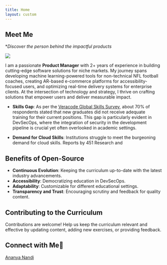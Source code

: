 ```yaml
---
title: Home
layout: custom
---
```


## Meet Me

**Discover the person behind the impactful products*

<div>
    <img src="/engineered_by_ananya/assets/images/Cropped_Photo.jpg">
</div>

I am a passionate **Product Manager** with 2+ years of experience in building cutting-edge software solutions for niche markets. My journey spans developing machine learning-powered tools for non-technical NFL football coaches, creating AR-based e-commerce platforms for accessibility-focused users, and optimizing real-time delivery systems for enterprise clients. At the intersection of technology and strategy, I thrive on crafting solutions that empower users and deliver measurable impact.



- **Skills Gap**: As per the [Veracode Global Skills Survey](https://www.veracode.com/blog/security-news/veracode-survey-research-identifies-cybersecurity-skills-gap-causes-and-cures), about 70% of respondents stated that new graduates did not receive adequate training for their current positions. This gap is particularly evident in DevSecOps, where the integration of security in the development pipeline is crucial yet often overlooked in academic settings.

- **Demand for Cloud Skills**: Institutions struggle to meet the burgeoning demand for cloud skills. Reports by 451 Research and 



## Benefits of Open-Source 
- **Continuous Evolution**: Keeping the curriculum up-to-date with the latest industry advancements.
- **Accessibility**: Democratizing education in DevSecOps.
- **Adaptability**: Customizable for different educational settings.
- **Transparency and Trust**: Encouraging scrutiny and feedback for quality content.

## Contributing to the Curriculum 
Contributions are welcome! Help us keep the curriculum relevant and effective by updating content, adding new exercises, or providing feedback.

## Connect with Me🔗
[Ananya Nandi](https://www.linkedin.com/in/ananya-nandi/)


